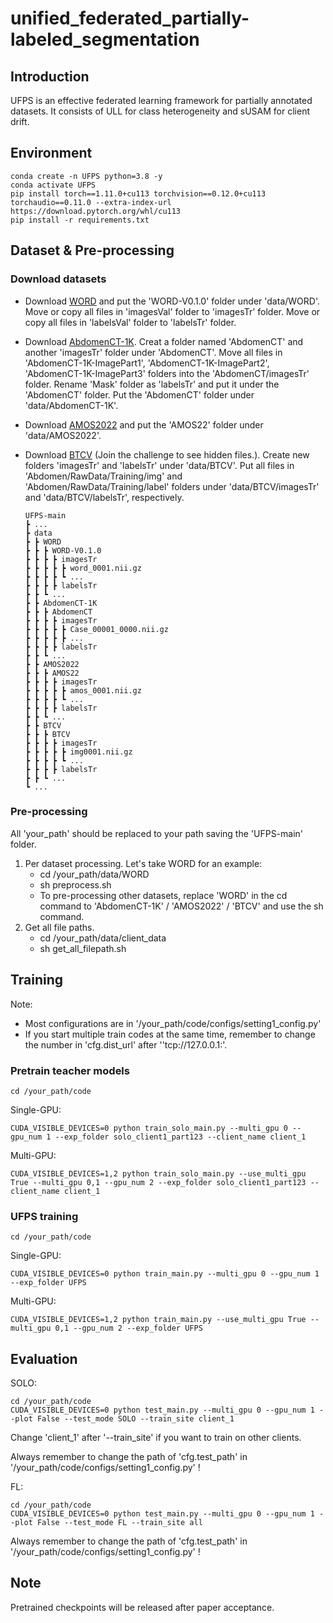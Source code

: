 # unified_federated_partially-labeled_segmentation

## Introduction

UFPS is an effective federated learning framework for partially annotated datasets. It consists of ULL for class heterogeneity and sUSAM for client drift.

## Environment

```
conda create -n UFPS python=3.8 -y
conda activate UFPS
pip install torch==1.11.0+cu113 torchvision==0.12.0+cu113 torchaudio==0.11.0 --extra-index-url https://download.pytorch.org/whl/cu113
pip install -r requirements.txt
```

## Dataset & Pre-processing

### Download datasets

- Download [WORD](https://github.com/HiLab-git/WORD) and put the 'WORD-V0.1.0' folder under 'data/WORD'. Move or copy all files in 'imagesVal' folder to 'imagesTr' folder. Move or copy all files in 'labelsVal' folder to 'labelsTr' folder.

- Download [AbdomenCT-1K](https://github.com/JunMa11/AbdomenCT-1K). Creat a folder named 'AbdomenCT' and another 'imagesTr' folder under 'AbdomenCT'. Move all files in 'AbdomenCT-1K-ImagePart1', 'AbdomenCT-1K-ImagePart2', 'AbdomenCT-1K-ImagePart3' folders into the 'AbdomenCT/imagesTr' folder. Rename 'Mask' folder as 'labelsTr' and put it under the 'AbdomenCT' folder. Put the 'AbdomenCT' folder under 'data/AbdomenCT-1K'.

- Download [AMOS2022](https://amos22.grand-challenge.org/) and put the 'AMOS22' folder under 'data/AMOS2022'.

- Download [BTCV](https://www.synapse.org/#!Synapse:syn3193805/wiki/217752) (Join the challenge to see hidden files.). Create new folders 'imagesTr' and 'labelsTr' under 'data/BTCV'. Put all files in 'Abdomen/RawData/Training/img' and 'Abdomen/RawData/Training/label' folders under 'data/BTCV/imagesTr' and 'data/BTCV/labelsTr', respectively.

  ```
  UFPS-main
  ┣ ...
  ┣ data
  ┣ ┣ WORD
  ┣ ┣ ┣ WORD-V0.1.0
  ┣ ┣ ┣ ┣ imagesTr
  ┣ ┣ ┣ ┣ ┣ word_0001.nii.gz
  ┣ ┣ ┣ ┣ ┗ ...
  ┣ ┣ ┣ ┣ labelsTr
  ┣ ┣ ┗ ...
  ┣ ┣ AbdomenCT-1K
  ┣ ┣ ┣ AbdomenCT
  ┣ ┣ ┣ ┣ imagesTr
  ┣ ┣ ┣ ┣ ┣ Case_00001_0000.nii.gz
  ┣ ┣ ┣ ┣ ┣ ...
  ┣ ┣ ┣ ┣ labelsTr
  ┣ ┣ ┗ ...
  ┣ ┣ AMOS2022
  ┣ ┣ ┣ AMOS22
  ┣ ┣ ┣ ┣ imagesTr
  ┣ ┣ ┣ ┣ ┣ amos_0001.nii.gz
  ┣ ┣ ┣ ┣ ┗ ...
  ┣ ┣ ┣ ┣ labelsTr
  ┣ ┣ ┗ ...
  ┣ ┣ BTCV
  ┣ ┣ ┣ BTCV
  ┣ ┣ ┣ ┣ imagesTr
  ┣ ┣ ┣ ┣ ┣ img0001.nii.gz
  ┣ ┣ ┣ ┣ ┗ ...
  ┣ ┣ ┣ ┣ labelsTr
  ┣ ┣ ┗ ...
  ┗ ...
  ```

### Pre-processing

All 'your_path' should be replaced to your path saving the 'UFPS-main' folder.

1. Per dataset processing. Let's take WORD for an example:
   - cd /your_path/data/WORD
   - sh preprocess.sh
   - To pre-processing other datasets, replace 'WORD' in the cd command to 'AbdomenCT-1K' / 'AMOS2022' / 'BTCV' and use the sh command.
2. Get all file paths.
   - cd /your_path/data/client_data
   - sh get_all_filepath.sh

## Training

Note: 

- Most configurations are in '/your_path/code/configs/setting1_config.py'
- If you start multiple train codes at the same time, remember to change the number in 'cfg.dist_url' after ''tcp://127.0.0.1:'.

### Pretrain teacher models

```
cd /your_path/code
```

Single-GPU:

```
CUDA_VISIBLE_DEVICES=0 python train_solo_main.py --multi_gpu 0 --gpu_num 1 --exp_folder solo_client1_part123 --client_name client_1
```

Multi-GPU:

```
CUDA_VISIBLE_DEVICES=1,2 python train_solo_main.py --use_multi_gpu True --multi_gpu 0,1 --gpu_num 2 --exp_folder solo_client1_part123 --client_name client_1
```

### UFPS training

```
cd /your_path/code
```

Single-GPU:

```
CUDA_VISIBLE_DEVICES=0 python train_main.py --multi_gpu 0 --gpu_num 1 --exp_folder UFPS
```

Multi-GPU:

```
CUDA_VISIBLE_DEVICES=1,2 python train_main.py --use_multi_gpu True --multi_gpu 0,1 --gpu_num 2 --exp_folder UFPS
```

## Evaluation

SOLO:

```
cd /your_path/code
CUDA_VISIBLE_DEVICES=0 python test_main.py --multi_gpu 0 --gpu_num 1 --plot False --test_mode SOLO --train_site client_1
```

Change 'client_1' after '--train_site' if you want to train on other clients. 

Always remember to change the path of 'cfg.test_path' in '/your_path/code/configs/setting1_config.py' !

FL:

```
cd /your_path/code
CUDA_VISIBLE_DEVICES=0 python test_main.py --multi_gpu 0 --gpu_num 1 --plot False --test_mode FL --train_site all
```

Always remember to change the path of 'cfg.test_path' in '/your_path/code/configs/setting1_config.py' !

## Note

Pretrained checkpoints will be released after paper acceptance.
